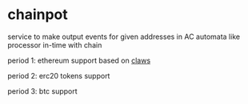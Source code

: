 # chainpot
service to make output events for given addresses in AC automata like processor in-time with chain

period 1:
ethereum support based on [claws](https://github.com/fadeAce/claws)

period 2:
erc20 tokens support

period 3:
btc support